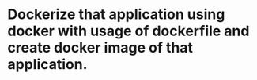#  Dockerize that application using docker with usage of dockerfile and create docker image of that application.
